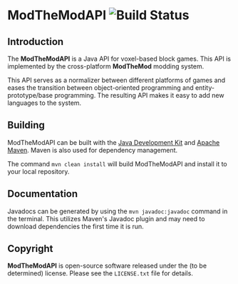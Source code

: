 ModTheModAPI ![Build Status](https://secure.travis-ci.org/simplyianm/ModTheModAPI.png?branch=master)
============

Introduction
------------
The __ModTheModAPI__ is a Java API for voxel-based block games. This API is implemented by the cross-platform __ModTheMod__ modding system.

This API serves as a normalizer between different platforms of games and eases the transition between object-oriented programming and entity-prototype/base programming. The resulting API makes it easy to add new languages to the system.

Building
--------
ModTheModAPI can be built with the
[Java Development Kit](http://oracle.com/technetwork/java/javase/downloads) and
[Apache Maven](http://maven.apache.org). Maven is also used for dependency
management.

The command `mvn clean install` will build ModTheModAPI and install it to your 
local repository.

Documentation
-------------
Javadocs can be generated by using the `mvn javadoc:javadoc` command in the
terminal. This utilizes Maven's Javadoc plugin and may need to download
dependencies the first time it is run.

Copyright
---------
**ModTheModAPI** is open-source software released under the (to be determined) license.
Please see the `LICENSE.txt` file for details.
